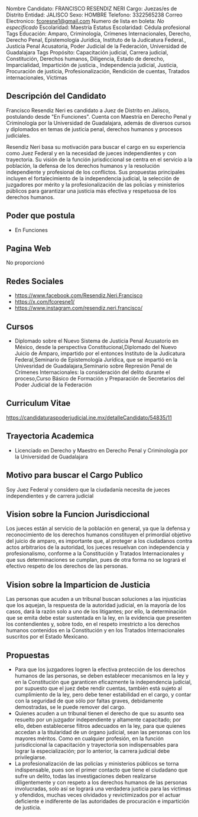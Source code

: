 Nombre Candidato: FRANCISCO RESENDIZ NERI
Cargo: Juezas/es de Distrito
Entidad: JALISCO
Sexo: HOMBRE
Telefono: 3322565238
Correo Electronico: fcoresne1@gmail.com
Numero de lista en boleta: *No especificado*
Escolaridad: Maestría
Estatus Escolaridad: Cédula profesional
Tags Educación: Amparo, Criminología, Crímenes Internacionales, Derecho, Derecho Penal, Epistemología Jurídica, Instituto de la Judicatura Federal., Justicia Penal Acusatoria, Poder Judicial de la Federación, Universidad de Guadalajara
Tags Propósito: Capacitación judicial, Carrera judicial, Constitución, Derechos humanos, Diligencia, Estado de derecho, Imparcialidad, Impartición de justicia., Independencia judicial, Justicia, Procuración de justicia, Profesionalización, Rendición de cuentas, Tratados internacionales, Víctimas


## Descripción del Candidato 

Francisco Resendiz Neri es candidato a Juez de Distrito en Jalisco, postulando desde "En Funciones". Cuenta con Maestría en Derecho Penal y Criminología por la Universidad de Guadalajara, además de diversos cursos y diplomados en temas de justicia penal, derechos humanos y procesos judiciales. 

Resendiz Neri basa su motivación para buscar el cargo en su experiencia como Juez Federal y en la necesidad de jueces independientes y con trayectoria. Su visión de la función jurisdiccional se centra en el servicio a la población, la defensa de los derechos humanos y la resolución independiente y profesional de los conflictos. Sus propuestas principales incluyen el fortalecimiento de la independencia judicial, la selección de juzgadores por mérito y la profesionalización de las policías y ministerios públicos para garantizar una justicia más efectiva y respetuosa de los derechos humanos.


## Poder que postula

- En Funciones


## Pagina Web

No proporcionó


## Redes Sociales

- https://www.facebook.com/Resendiz.Neri.Francisco
- https://x.com/fcoresne1/
- https://www.instagram.com/resendiz.neri.francisco/


## Cursos

- Diplomado sobre el Nuevo Sistema de Justicia Penal Acusatorio en México, desde la perspectiva Constitucional,Diplomado del Nuevo Juicio de Amparo, impartido por el entonces Instituto de la Judicatura Federal,Seminario de Epistemología Jurídica, que se impartió en la Univesridad de Guadalajara,Seminario sobre Represión Penal de Crímenes Internacionales: la consideración del delito durante el proceso,Curso Básico de Formación y Preparación de Secretarios del Poder Judicial de la Federación


## Curriculum Vitae

https://candidaturaspoderjudicial.ine.mx/detalleCandidato/54835/11


## Trayectoria Academica

- Licenciado en Derecho y Maestro en Derecho Penal y Criminología por la Universidad de Guadalajara


## Motivo para buscar el Cargo Publico

Soy Juez Federal y considero que la ciudadanía necesita de jueces independientes y de carrera judicial


## Vision sobre la Funcion Jurisdiccional

Los jueces están al servicio de la población en general, ya que la defensa y reconocimiento de los derechos humanos constituyen el primordial objetivo del juicio de amparo, es importante que, al proteger a los ciudadanos contra actos arbitrarios de la autoridad, los jueces resuelvan con independencia y profesionalismo, conforme a la Constitución y Tratados Internacionales y que sus determinaciones se cumplan, pues de otra forma no se logrará el efectivo respeto de los derechos de las personas.


## Vision sobre la Imparticion de Justicia

Las personas que acuden a un tribunal buscan soluciones a las injusticias que los aquejan, la respuesta de la autoridad judicial, en la mayoría de los casos, dará la razón solo a uno de los litigantes; por ello, la determinación que se emita debe estar sustentada en la ley, en la evidencia que presenten los contendientes y, sobre todo, en el respeto irrestricto a los derechos humanos contenidos en la Constitución y en los Tratados Internacionales suscritos por el Estado Mexicano.


## Propuestas

- Para que los juzgadores logren la efectiva protección de los derechos humanos de las personas, se deben establecer mecanismos en la ley y en la Constitución que garanticen eficazmente la independencia judicial, por supuesto que el juez debe rendir cuentas, también está sujeto al cumplimiento de la ley, pero debe tener estabilidad en el cargo, y contar con la seguridad de que sólo por faltas graves, debidamente demostradas, se le puede remover del cargo.
- Quienes acuden a un tribunal tienen el derecho de que su asunto sea resuelto por un juzgador independiente y altamente capacitado; por ello, deben establecerse filtros adecuados en la ley, para que quienes accedan a la titularidad de un órgano judicial, sean las personas con los mayores méritos. Como en cualquier profesión, en la función jurisdiccional la capacitación y trayectoria son indispensables para lograr la especialización; por lo anterior, la carrera judicial debe privilegiarse.
- La profesionalización de las policías y ministerios públicos se torna indispensable, pues son el primer contacto que tiene el ciudadano que sufre un delito, todas las investigaciones deben realizarse diligentemente y con respeto a los derechos humanos de las personas involucradas, solo así se logrará una verdadera justicia para las víctimas y ofendidos, muchas veces olvidados y revictimizados por el actuar deficiente e indiferente de las autoridades de procuración e impartición de justicia.

